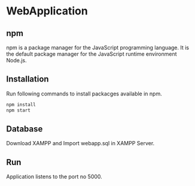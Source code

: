 # WebApplication

## npm
npm is a package manager for the JavaScript programming language. It is the default package manager for the JavaScript runtime environment Node.js.

## Installation
Run following commands to install packacges available in npm.

```bash
npm install
npm start
```

## Database

Download XAMPP and Import webapp.sql in XAMPP Server.

## Run

Application listens to the port no 5000.
